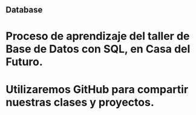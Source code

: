 ## Database
# Proceso de aprendizaje del taller de Base de Datos con SQL, en Casa del Futuro.
# Utilizaremos GitHub para compartir nuestras clases y proyectos.
